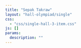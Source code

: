```yaml
---
title: "Sepak Takraw"
layout: "hall-olympiad/single"
css: 
  - "css/single-hall-3-item.css"
js: []
params:
  description: ""
---
```

